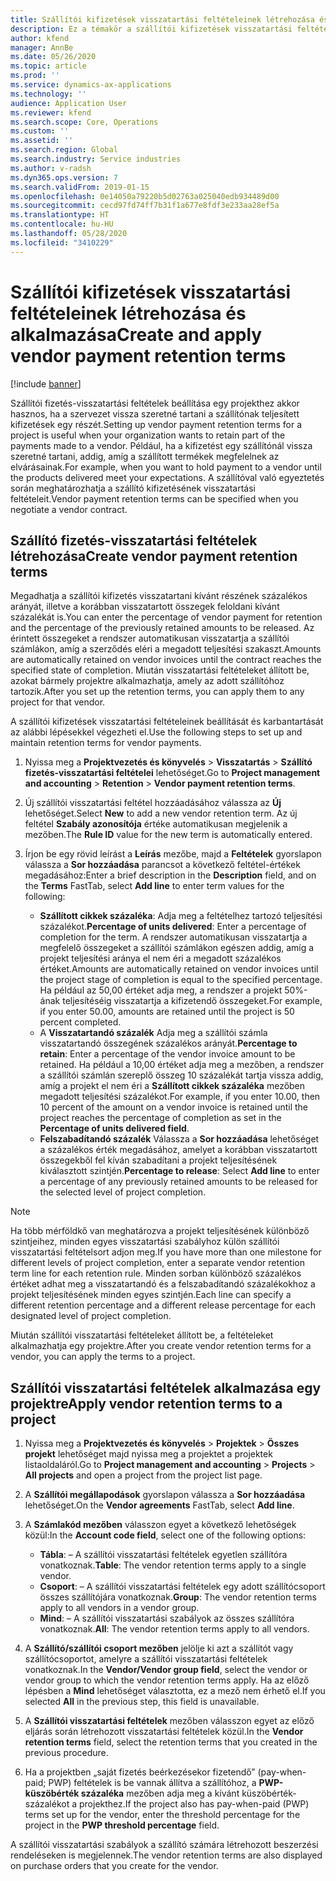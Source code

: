 ```yaml
---
title: Szállítói kifizetések visszatartási feltételeinek létrehozása és alkalmazása
description: Ez a témakör a szállítói kifizetések visszatartási feltételeinek beállításával és karbantartásával kapcsolatban tartalmaz tájékoztatást.
author: kfend
manager: AnnBe
ms.date: 05/26/2020
ms.topic: article
ms.prod: ''
ms.service: dynamics-ax-applications
ms.technology: ''
audience: Application User
ms.reviewer: kfend
ms.search.scope: Core, Operations
ms.custom: ''
ms.assetid: ''
ms.search.region: Global
ms.search.industry: Service industries
ms.author: v-radsh
ms.dyn365.ops.version: 7
ms.search.validFrom: 2019-01-15
ms.openlocfilehash: 0e14050a79220b5d02763a025040edb934489d00
ms.sourcegitcommit: cecd97fd74ff7b31f1a677e8fdf3e233aa28ef5a
ms.translationtype: HT
ms.contentlocale: hu-HU
ms.lasthandoff: 05/28/2020
ms.locfileid: "3410229"
---
```

# <a name="create-and-apply-vendor-payment-retention-terms"></a><span data-ttu-id="5e466-103">Szállítói kifizetések visszatartási feltételeinek létrehozása és alkalmazása</span><span class="sxs-lookup"><span data-stu-id="5e466-103">Create and apply vendor payment retention terms</span></span>

[!include [banner](../includes/banner.md)] 

<span data-ttu-id="5e466-104">Szállítói fizetés-visszatartási feltételek beállítása egy projekthez akkor hasznos, ha a szervezet vissza szeretné tartani a szállítónak teljesített kifizetések egy részét.</span><span class="sxs-lookup"><span data-stu-id="5e466-104">Setting up vendor payment retention terms for a project is useful when your organization wants to retain part of the payments made to a vendor.</span></span> <span data-ttu-id="5e466-105">Például, ha a kifizetést egy szállítónál vissza szeretné tartani, addig, amíg a szállított termékek megfelelnek az elvárásainak.</span><span class="sxs-lookup"><span data-stu-id="5e466-105">For example, when you want to hold payment to a vendor until the products delivered meet your expectations.</span></span> <span data-ttu-id="5e466-106">A szállítóval való egyeztetés során meghatározhatja a szállító kifizetésének visszatartási feltételeit.</span><span class="sxs-lookup"><span data-stu-id="5e466-106">Vendor payment retention terms can be specified when you negotiate a vendor contract.</span></span>

## <a name="create-vendor-payment-retention-terms"></a><span data-ttu-id="5e466-107">Szállító fizetés-visszatartási feltételek létrehozása</span><span class="sxs-lookup"><span data-stu-id="5e466-107">Create vendor payment retention terms</span></span>

<span data-ttu-id="5e466-108">Megadhatja a szállítói kifizetés visszatartani kívánt részének százalékos arányát, illetve a korábban visszatartott összegek feloldani kívánt százalékát is.</span><span class="sxs-lookup"><span data-stu-id="5e466-108">You can enter the percentage of vendor payment for retention and the percentage of the previously retained amounts to be released.</span></span> <span data-ttu-id="5e466-109">Az érintett összegeket a rendszer automatikusan visszatartja a szállítói számlákon, amíg a szerződés eléri a megadott teljesítési szakaszt.</span><span class="sxs-lookup"><span data-stu-id="5e466-109">Amounts are automatically retained on vendor invoices until the contract reaches the specified state of completion.</span></span> <span data-ttu-id="5e466-110">Miután visszatartási feltételeket állított be, azokat bármely projektre alkalmazhatja, amely az adott szállítóhoz tartozik.</span><span class="sxs-lookup"><span data-stu-id="5e466-110">After you set up the retention terms, you can apply them to any project for that vendor.</span></span>

<span data-ttu-id="5e466-111">A szállítói kifizetések visszatartási feltételeinek beállítását és karbantartását az alábbi lépésekkel végezheti el.</span><span class="sxs-lookup"><span data-stu-id="5e466-111">Use the following steps to set up and maintain retention terms for vendor payments.</span></span> 

1. <span data-ttu-id="5e466-112">Nyissa meg a **Projektvezetés és könyvelés** > **Visszatartás** > **Szállító fizetés-visszatartási feltételei** lehetőséget.</span><span class="sxs-lookup"><span data-stu-id="5e466-112">Go to **Project management and accounting** > **Retention** > **Vendor payment retention terms**.</span></span>
2. <span data-ttu-id="5e466-113">Új szállítói visszatartási feltétel hozzáadásához válassza az **Új** lehetőséget.</span><span class="sxs-lookup"><span data-stu-id="5e466-113">Select **New** to add a new vendor retention term.</span></span> <span data-ttu-id="5e466-114">Az új feltétel **Szabály azonosítója** értéke automatikusan megjelenik a mezőben.</span><span class="sxs-lookup"><span data-stu-id="5e466-114">The **Rule ID** value for the new term is automatically entered.</span></span> 
3. <span data-ttu-id="5e466-115">Írjon be egy rövid leírást a **Leírás** mezőbe, majd a **Feltételek** gyorslapon válassza a **Sor hozzáadása** parancsot a következő feltétel-értékek megadásához:</span><span class="sxs-lookup"><span data-stu-id="5e466-115">Enter a brief description in the **Description** field, and on the **Terms** FastTab, select **Add line** to enter term values for the following:</span></span>

   - <span data-ttu-id="5e466-116">**Szállított cikkek százaléka**: Adja meg a feltételhez tartozó teljesítési százalékot.</span><span class="sxs-lookup"><span data-stu-id="5e466-116">**Percentage of units delivered**: Enter a percentage of completion for the term.</span></span> <span data-ttu-id="5e466-117">A rendszer automatikusan visszatartja a megfelelő összegeket a szállítói számlákon egészen addig, amíg a projekt teljesítési aránya el nem éri a megadott százalékos értéket.</span><span class="sxs-lookup"><span data-stu-id="5e466-117">Amounts are automatically retained on vendor invoices until the project stage of completion is equal to the specified percentage.</span></span> <span data-ttu-id="5e466-118">Ha például az 50,00 értéket adja meg, a rendszer a projekt 50%-ának teljesítéséig visszatartja a kifizetendő összegeket.</span><span class="sxs-lookup"><span data-stu-id="5e466-118">For example, if you enter 50.00, amounts are retained until the project is 50 percent completed.</span></span>
   - <span data-ttu-id="5e466-119">A **Visszatartandó százalék** Adja meg a szállítói számla visszatartandó összegének százalékos arányát.</span><span class="sxs-lookup"><span data-stu-id="5e466-119">**Percentage to retain**: Enter a percentage of the vendor invoice amount to be retained.</span></span> <span data-ttu-id="5e466-120">Ha például a 10,00 értéket adja meg a mezőben, a rendszer a szállítói számlán szereplő összeg 10 százalékát tartja vissza addig, amíg a projekt el nem éri a **Szállított cikkek százaléka** mezőben megadott teljesítési százalékot.</span><span class="sxs-lookup"><span data-stu-id="5e466-120">For example, if you enter 10.00, then 10 percent of the amount on a vendor invoice is retained until the project reaches the percentage of completion as set in the **Percentage of units delivered field**.</span></span>
   - <span data-ttu-id="5e466-121">**Felszabadítandó százalék** Válassza a **Sor hozzáadása** lehetőséget a százalékos érték megadásához, amelyet a korábban visszatartott összegekből fel kíván szabadítani a projekt teljesítésének kiválasztott szintjén.</span><span class="sxs-lookup"><span data-stu-id="5e466-121">**Percentage to release**: Select **Add line** to enter a percentage of any previously retained amounts to be released for the selected level of project completion.</span></span>

> [!NOTE]
> <span data-ttu-id="5e466-122">Ha több mérföldkő van meghatározva a projekt teljesítésének különböző szintjeihez, minden egyes visszatartási szabályhoz külön szállítói visszatartási feltételsort adjon meg.</span><span class="sxs-lookup"><span data-stu-id="5e466-122">If you have more than one milestone for different levels of project completion, enter a separate vendor retention term line for each retention rule.</span></span> <span data-ttu-id="5e466-123">Minden sorban különböző százalékos értéket adhat meg a visszatartandó és a felszabadítandó százalékokhoz a projekt teljesítésének minden egyes szintjén.</span><span class="sxs-lookup"><span data-stu-id="5e466-123">Each line can specify a different retention percentage and a different release percentage for each designated level of project completion.</span></span>

<span data-ttu-id="5e466-124">Miután szállítói visszatartási feltételeket állított be, a feltételeket alkalmazhatja egy projektre.</span><span class="sxs-lookup"><span data-stu-id="5e466-124">After you create vendor retention terms for a vendor, you can apply the terms to a project.</span></span>

## <a name="apply-vendor-retention-terms-to-a-project"></a><span data-ttu-id="5e466-125">Szállítói visszatartási feltételek alkalmazása egy projektre</span><span class="sxs-lookup"><span data-stu-id="5e466-125">Apply vendor retention terms to a project</span></span>

1. <span data-ttu-id="5e466-126">Nyissa meg a **Projektvezetés és könyvelés** > **Projektek** > **Összes projekt** lehetőséget majd nyissa meg a projektet a projektek listaoldaláról.</span><span class="sxs-lookup"><span data-stu-id="5e466-126">Go to **Project management and accounting** > **Projects** > **All projects** and open a project from the project list page.</span></span>
2. <span data-ttu-id="5e466-127">A **Szállítói megállapodások** gyorslapon válassza a **Sor hozzáadása** lehetőséget.</span><span class="sxs-lookup"><span data-stu-id="5e466-127">On the **Vendor agreements** FastTab, select **Add line**.</span></span>
3. <span data-ttu-id="5e466-128">A **Számlakód mezőben** válasszon egyet a következő lehetőségek közül:</span><span class="sxs-lookup"><span data-stu-id="5e466-128">In the **Account code field**, select one of the following options:</span></span> 

   - <span data-ttu-id="5e466-129">**Tábla**: – A szállítói visszatartási feltételek egyetlen szállítóra vonatkoznak.</span><span class="sxs-lookup"><span data-stu-id="5e466-129">**Table**: The vendor retention terms apply to a single vendor.</span></span>
   - <span data-ttu-id="5e466-130">**Csoport**: – A szállítói visszatartási feltételek egy adott szállítócsoport összes szállítójára vonatkoznak.</span><span class="sxs-lookup"><span data-stu-id="5e466-130">**Group**: The vendor retention terms apply to all vendors in a vendor group.</span></span>
   - <span data-ttu-id="5e466-131">**Mind**: – A szállítói visszatartási szabályok az összes szállítóra vonatkoznak.</span><span class="sxs-lookup"><span data-stu-id="5e466-131">**All**: The vendor retention terms apply to all vendors.</span></span>

4. <span data-ttu-id="5e466-132">A **Szállító/szállítói csoport mezőben** jelölje ki azt a szállítót vagy szállítócsoportot, amelyre a szállítói visszatartási feltételek vonatkoznak.</span><span class="sxs-lookup"><span data-stu-id="5e466-132">In the **Vendor/Vendor group field**, select the vendor or vendor group to which the vendor retention terms apply.</span></span> <span data-ttu-id="5e466-133">Ha az előző lépésben a **Mind** lehetőséget választotta, ez a mező nem érhető el.</span><span class="sxs-lookup"><span data-stu-id="5e466-133">If you selected **All** in the previous step, this field is unavailable.</span></span>
5. <span data-ttu-id="5e466-134">A **Szállítói visszatartási feltételek** mezőben válasszon egyet az előző eljárás során létrehozott visszatartási feltételek közül.</span><span class="sxs-lookup"><span data-stu-id="5e466-134">In the **Vendor retention terms** field, select the retention terms that you created in the previous procedure.</span></span>
6. <span data-ttu-id="5e466-135">Ha a projektben „saját fizetés beérkezésekor fizetendő” (pay-when-paid; PWP) feltételek is be vannak állítva a szállítóhoz, a **PWP-küszöbérték százaléka** mezőben adja meg a kívánt küszöbérték-százalékot a projekthez.</span><span class="sxs-lookup"><span data-stu-id="5e466-135">If the project also has pay-when-paid (PWP) terms set up for the vendor, enter the threshold percentage for the project in the **PWP threshold percentage** field.</span></span>

<span data-ttu-id="5e466-136">A szállítói visszatartási szabályok a szállító számára létrehozott beszerzési rendeléseken is megjelennek.</span><span class="sxs-lookup"><span data-stu-id="5e466-136">The vendor retention terms are also displayed on purchase orders that you create for the vendor.</span></span>
